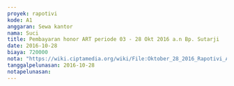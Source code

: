 ```yaml
---
proyek: rapotivi
kode: A1
anggaran: Sewa kantor
nama: Suci
title: Pembayaran honor ART periode 03 - 28 Okt 2016 a.n Bp. Sutarji
date: 2016-10-28
biaya: 720000
nota: "https://wiki.ciptamedia.org/wiki/File:Oktober_28_2016_Rapotivi_A1_Pembayaran_honor_ART_bln_Okt_a.n_Bp._Sutarji.jpg"
tanggalpelunasan: 2016-10-28
notapelunasan:
---
```

